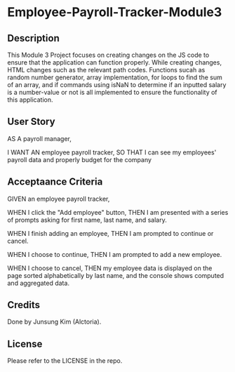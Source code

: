# Employee-Payroll-Tracker-Module3

## Description

This Module 3 Project focuses on creating changes on the JS code to ensure that the application can function properly. While creating changes, HTML changes such as the relevant path codes. Functions sucah as random number generator, array implementation, for loops to find the sum of an array, and if commands using isNaN to determine if an inputted salary is a number-value or not is all implemented to ensure the functionality of this application. 

## User Story

AS A payroll manager,

I WANT AN employee payroll tracker,
SO THAT I can see my employees' payroll data and properly budget for the company

## Acceptaance Criteria

GIVEN an employee payroll tracker,

WHEN I click the "Add employee" button,
THEN I am presented with a series of prompts asking for first name, last name, and salary.

WHEN I finish adding an employee,
THEN I am prompted to continue or cancel.

WHEN I choose to continue,
THEN I am prompted to add a new employee.

WHEN I choose to cancel,
THEN my employee data is displayed on the page sorted alphabetically by last name, and the console shows computed and aggregated data.

## Credits

Done by Junsung Kim (Alctoria).

## License

Please refer to the LICENSE in the repo.